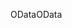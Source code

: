 <span data-ttu-id="d7d73-101">OData</span><span class="sxs-lookup"><span data-stu-id="d7d73-101">OData</span></span>